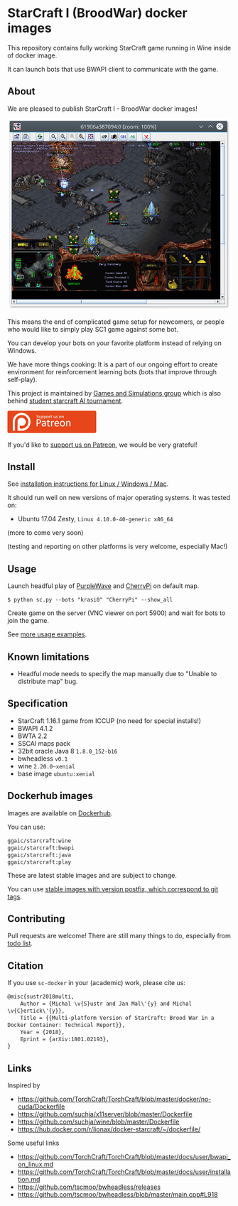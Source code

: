 # StarCraft I (BroodWar) docker images

This repository contains fully working StarCraft
game running in Wine inside of docker image.

It can launch bots that use BWAPI client to communicate with the game.

## About
We are pleased to publish StarCraft I - BroodWar docker images!

![Starcraft playing on Linux](resources/linux_play.png)

This means the end of complicated game setup for newcomers, or people
who would like to simply play SC1 game against some bot.

You can develop your bots on your favorite platform instead of relying on Windows.

We have more things cooking: It is a part of our ongoing effort to create environment for reinforcement learning bots
(bots that improve through self-play).

This project is maintained by [Games and Simulations group](http://gas.fel.cvut.cz/)
which is also behind [student starcraft AI tournament](http://sscaitournament.com).


![Patreon](resources/patreon.png)

If you'd like to [support us on Patreon](https://www.patreon.com/sscait), we would be very grateful!


## Install

See [installation instructions for Linux / Windows / Mac](INSTALL.md).

It should run well on new versions of major operating systems. It was tested on:

- Ubuntu 17.04 Zesty, `Linux 4.10.0-40-generic x86_64`
<!--
will do that on Monday :)
- Microsoft Windows 10 (64-bit)
- Mac OS Sieria 10.12.6 (64-bit, Mac mini)
-->

(more to come very soon)

(testing and reporting on other platforms is very welcome, especially Mac!)

## Usage

Launch headful play of [PurpleWave](https://sscaitournament.com/index.php?action=botDetails&bot=PurpleWave) and [CherryPi](https://sscaitournament.com/index.php?action=botDetails&bot=CherryPi) on default map.

    $ python sc.py --bots "krasi0" "CherryPi" --show_all

Create game on the server (VNC viewer on port 5900) and wait for bots to join the game.

See [more usage examples](USAGE.md).

## Known limitations

- Headful mode needs to specify the map manually due to "Unable to distribute map" bug.

## Specification

- StarCraft 1.16.1 game from ICCUP (no need for special installs!)
- BWAPI 4.1.2
- BWTA 2.2
- SSCAI maps pack
- 32bit oracle Java 8 `1.8.0_152-b16`
- bwheadless `v0.1`
- wine `2.20.0~xenial`
- base image `ubuntu:xenial`


## Dockerhub images

Images are available on [Dockerhub](https://hub.docker.com/r/ggaic/starcraft/).

You can use:

    ggaic/starcraft:wine
    ggaic/starcraft:bwapi
    ggaic/starcraft:java
    ggaic/starcraft:play

These are latest stable images and are subject to change.

You can use [stable images with version postfix, which correspond to git tags](https://hub.docker.com/r/ggaic/starcraft/tags/).

## Contributing

Pull requests are welcome! There are still many things to do, especially from [todo list](TODO.md).

## Citation

If you use `sc-docker` in your (academic) work, please cite us:

    @misc{sustr2018multi,
        Author = {Michal \v{S}ustr and Jan Mal\'{y} and Michal \v{C}ertick\'{y}},
        Title = {{Multi-platform Version of StarCraft: Brood War in a Docker Container: Technical Report}},
        Year = {2018},
        Eprint = {arXiv:1801.02193},
    }

## Links

Inspired by

- https://github.com/TorchCraft/TorchCraft/blob/master/docker/no-cuda/Dockerfile
- https://github.com/suchja/x11server/blob/master/Dockerfile
- https://github.com/suchja/wine/blob/master/Dockerfile
- https://hub.docker.com/r/lionax/docker-starcraft/~/dockerfile/

Some useful links

- https://github.com/TorchCraft/TorchCraft/blob/master/docs/user/bwapi_on_linux.md
- https://github.com/TorchCraft/TorchCraft/blob/master/docs/user/installation.md
- https://github.com/tscmoo/bwheadless/releases
- https://github.com/tscmoo/bwheadless/blob/master/main.cpp#L918
